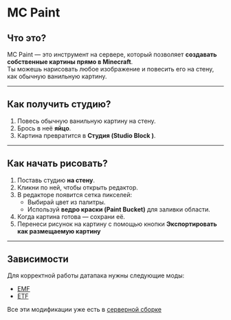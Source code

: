 # MC Paint

## Что это?
MC Paint — это инструмент на сервере, который позволяет **создавать собственные картины прямо в Minecraft**.  
Ты можешь нарисовать любое изображение и повесить его на стену, как обычную ванильную картину.  

---

## Как получить студию?
1. Повесь обычную ванильную картину на стену.  
2. Брось в неё **яйцо**.  
3. Картина превратится в **Студия (Studio Block )**.  

---

## Как начать рисовать?
1. Поставь студию **на стену**.  
2. Кликни по ней, чтобы открыть редактор.  
3. В редакторе появится сетка пикселей:  
   - Выбирай цвет из палитры.  
   - Используй **ведро краски (Paint Bucket)** для заливки области.  
4. Когда картина готова — сохрани её.  
5. Перенеси рисунок на картину с помощью кнопки **Экспортировать как размещаемую картину**

---

## Зависимости
Для корректной работы датапака нужны следующие моды:

- [EMF](https://modrinth.com/mod/entitytexturefeatures)
- [ETF](https://modrinth.com/mod/entity-model-features)

Все эти модификации уже есть в [серверной сборке](/Modpack/)